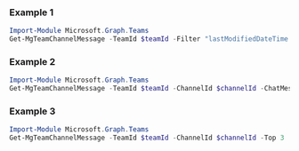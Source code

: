 ### Example 1
``` powershell
Import-Module Microsoft.Graph.Teams
Get-MgTeamChannelMessage -TeamId $teamId -Filter "lastModifiedDateTime gt 2019-11-01T00:00:00Z and lastModifiedDateTime lt 2021-11-01T00:00:00Z" 
```
### Example 2
``` powershell
Import-Module Microsoft.Graph.Teams
Get-MgTeamChannelMessage -TeamId $teamId -ChannelId $channelId -ChatMessageId $chatMessageId
```
### Example 3
``` powershell
Import-Module Microsoft.Graph.Teams
Get-MgTeamChannelMessage -TeamId $teamId -ChannelId $channelId -Top 3 
```

